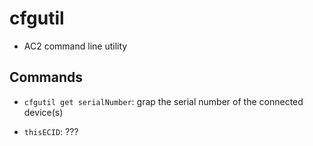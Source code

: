 # cfgutil 

-   AC2 command line utility

## Commands 

-   `cfgutil get serialNumber`: grap the serial number of the connected
    device(s)

-   `thisECID`: ???
